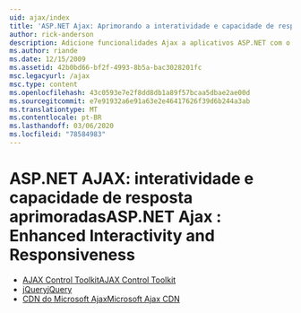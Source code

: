 ```yaml
---
uid: ajax/index
title: 'ASP.NET Ajax: Aprimorando a interatividade e capacidade de resposta | Microsoft Docs'
author: rick-anderson
description: Adicione funcionalidades Ajax a aplicativos ASP.NET com o jQuery ou o Ajax Control Toolkit. Melhore o desempenho de seus aplicativos Ajax com o Microsoft...
ms.author: riande
ms.date: 12/15/2009
ms.assetid: 42b0bd66-bf2f-4993-8b5a-bac3028201fc
msc.legacyurl: /ajax
msc.type: content
ms.openlocfilehash: 43c0593e7e2f8dd8db1a89f57bcaa5dbae2ae00d
ms.sourcegitcommit: e7e91932a6e91a63e2e46417626f39d6b244a3ab
ms.translationtype: MT
ms.contentlocale: pt-BR
ms.lasthandoff: 03/06/2020
ms.locfileid: "78584983"
---
```

# <a name="aspnet-ajax--enhanced-interactivity-and-responsiveness"></a><span data-ttu-id="b7448-104">ASP.NET AJAX: interatividade e capacidade de resposta aprimoradas</span><span class="sxs-lookup"><span data-stu-id="b7448-104">ASP.NET Ajax : Enhanced Interactivity and Responsiveness</span></span>

- [<span data-ttu-id="b7448-105">AJAX Control Toolkit</span><span class="sxs-lookup"><span data-stu-id="b7448-105">AJAX Control Toolkit</span></span>](https://go.devexpress.com/AjaxControlToolkit_ASP_Resources_ASP_AJAX_Index.aspx)
- [<span data-ttu-id="b7448-106">jQuery</span><span class="sxs-lookup"><span data-stu-id="b7448-106">jQuery</span></span>](http://jquery.com/)
- [<span data-ttu-id="b7448-107">CDN do Microsoft Ajax</span><span class="sxs-lookup"><span data-stu-id="b7448-107">Microsoft Ajax CDN</span></span>](cdn/overview.md)
